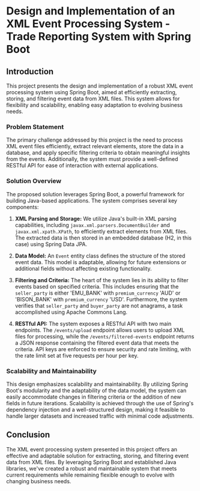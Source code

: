 # Design and Implementation of an XML Event Processing System - Trade Reporting System with Spring Boot

## Introduction

This project presents the design and implementation of a robust XML event processing system using Spring Boot, 
aimed at efficiently extracting, storing, and filtering event data from XML files. This system allows for flexibility and scalability,
enabling easy adaptation to evolving business needs.

### Problem Statement

The primary challenge addressed by this project is the need to process XML event files efficiently, extract relevant elements, 
store the data in a database, and apply specific filtering criteria to obtain meaningful insights from the events. 
Additionally, the system must provide a well-defined RESTful API for ease of interaction with external applications.

### Solution Overview

The proposed solution leverages Spring Boot, a powerful framework for building Java-based applications. The system comprises several key components:

1. **XML Parsing and Storage:** We utilize Java's built-in XML parsing capabilities, including `javax.xml.parsers.DocumentBuilder` and `javax.xml.xpath.XPath`, to efficiently extract elements from XML files. The extracted data is then stored in an embedded database (H2, in this case) using Spring Data JPA.

2. **Data Model:** An `Event` entity class defines the structure of the stored event data. This model is adaptable, allowing for future extensions or additional fields without affecting existing functionality.

3. **Filtering and Criteria:** The heart of the system lies in its ability to filter events based on specified criteria. This includes ensuring that the `seller_party` is either 'EMU_BANK' with `premium_currency` 'AUD' or 'BISON_BANK' with `premium_currency` 'USD'. Furthermore, the system verifies that `seller_party` and `buyer_party` are not anagrams, a task accomplished using Apache Commons Lang.

4. **RESTful API:** The system exposes a RESTful API with two main endpoints. The `/events/upload` endpoint allows users to upload XML files for processing, while the `/events/filtered-events` endpoint returns a JSON response containing the filtered event data that meets the criteria. API keys are enforced to ensure security and rate limiting, with the rate limit set at five requests per hour per key.

### Scalability and Maintainability

This design emphasizes scalability and maintainability. By utilizing Spring Boot's modularity and the adaptability of the data model, the system can easily accommodate changes in filtering criteria or the addition of new fields in future iterations. Scalability is achieved through the use of Spring's dependency injection and a well-structured design, making it feasible to handle larger datasets and increased traffic with minimal code adjustments.

## Conclusion

The XML event processing system presented in this project offers an effective and adaptable solution for extracting, storing, and filtering event data from XML files. By leveraging Spring Boot and established Java libraries, we've created a robust and maintainable system that meets current requirements while remaining flexible enough to evolve with changing business needs.
